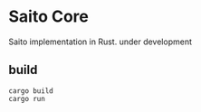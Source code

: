 # Saito Core

Saito implementation in Rust. under development

## build

```
cargo build
cargo run
```

